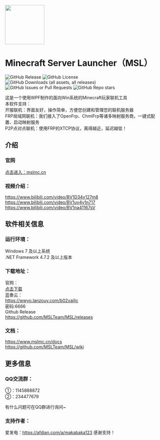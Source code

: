 <img src="MSL/icon.ico" height="128">

# Minecraft Server Launcher（MSL）
![GitHub Release](https://img.shields.io/github/v/release/MSLTeam/MSL)
![GitHub License](https://img.shields.io/github/license/MSLTeam/MSL)
![GitHub Downloads (all assets, all releases)](https://img.shields.io/github/downloads/MSLTeam/MSL/total)
![GitHub Issues or Pull Requests](https://img.shields.io/github/issues/MSLTeam/MSL)
![GitHub Repo stars](https://img.shields.io/github/stars/MSLTeam/MSL)

这是一个使用WPF制作的面向Win系统的Minecraft玩家联机工具    
本软件支持：  
  开服联机：界面友好，操作简单，方便您创建和管理您的联机服务器  
  FRP局域网联机：我们接入了OpenFrp、ChmlFrp等诸多映射服务商，一键式配置、启动映射服务  
  P2P点对点联机：使用FRP的XTCP协议，离得越近，延迟越低！

## 介绍
### 官网
[点击进入：mslmc.cn](https://www.mslmc.cn)

### 视频介绍：
https://www.bilibili.com/video/BV1D34y127m8  
https://www.bilibili.com/video/BV1uy4y1n717  
https://www.bilibili.com/video/BV1na41167sV

## 软件相关信息
### 运行环境：
Windows 7 及以上系统  
.NET Framework 4.7.2 及以上版本

### 下载地址：
官网：  
[点击下载](https://file.mslmc.cn/MSL.exe)  
蓝奏云：  
https://wwyo.lanzouy.com/b02vailjc  
密码:6666  
Github Release  
https://github.com/MSLTeam/MSL/releases

### 文档：
https://www.mslmc.cn/docs  
https://github.com/MSLTeam/MSL/wiki

## 更多信息
### QQ交流群：
①：1145888872  
②：234477679

有什么问题可在QQ群进行询问~

### 支持作者：
爱发电：https://afdian.com/a/makabaka123 感谢支持！
